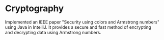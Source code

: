 # Cryptography
Implemented an IEEE paper "Security using colors and Armstrong  numbers" using Java in IntelliJ. It provides a secure and fast method of encrypting and decrypting data using Armstrong numbers.  
